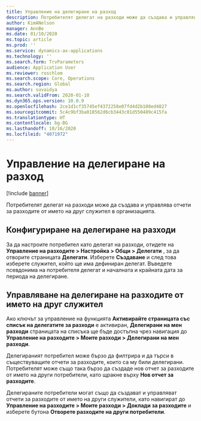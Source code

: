 ```yaml
---
title: Управление на делегиране на разход
description: Потребителят делегат на разходи може да създава и управлява отчети за разходите от името на друг служител в организацията.
author: KimANelson
manager: AnnBe
ms.date: 01/10/2020
ms.topic: article
ms.prod: ''
ms.service: dynamics-ax-applications
ms.technology: ''
ms.search.form: TrvParameters
audience: Application User
ms.reviewer: roschlom
ms.search.scope: Core, Operations
ms.search.region: Global
ms.author: suvaidya
ms.search.validFrom: 2020-01-10
ms.dyn365.ops.version: 10.0.9
ms.openlocfilehash: 2ce1d1cf35745ef4372258e07fd4d2b108ed4827
ms.sourcegitcommit: 5c4c9bf3ba018562d6cb3443c01d550489c415fa
ms.translationtype: HT
ms.contentlocale: bg-BG
ms.lasthandoff: 10/16/2020
ms.locfileid: "4071972"
---
```

# <a name="manage-expense-delegation"></a>Управление на делегиране на разход

[!include [banner](../includes/banner.md)]

Потребителят делегат на разходи може да създава и управлява отчети за разходите от името на друг служител в организацията.

## <a name="configuring-expense-delegation"></a>Конфигуриране на делегиране на разходи

За да настроите потребител като делегат на разходи, отидете на **Управление на разходите > Настройка > Общи > Делегати** , за да отворите страницата **Делегати**. Изберете **Създаване** и след това изберете служител, който ще има дефиниран делегат. Въведете псевдонима на потребителя делегат и началната и крайната дата за периода на делегиране.

## <a name="managing-expense-delegation-on-behalf-of-another-employee"></a>Управляване на делегиране на разходите от името на друг служител

Ако ключът за управление на функцията **Активирайте страницата със списък на делегатите за разходи** е активиран, **Делегирани на мен разходи** страницата на списъка ще бъде достъпна чрез навигация до **Управление на разходите > Моите разходи > Делегирани на мен разходи**.

Делегираният потребител може бързо да филтрира и да търси в съществуващите отчети за разходите, които са му били делегирани. Потребителят може също така бързо да създаде нов отчет за разходите от името на други потребители, като щракне върху **Нов отчет за разходите**.

Делегираните потребители могат също да създават и управляват отчети за разходите от името на други служители, като навигират до **Управление на разходите > Моите разходи > Доклади за разходите** и изберете бутона **Отворете разходите на други потребители**.

